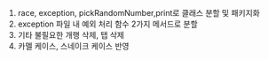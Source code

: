 1. race, exception, pickRandomNumber,print로 클래스 분할 및 패키지화
2. exception 파일 내 예외 처리 함수 2가지 메서드로 분할
3. 기타 불필요한 개행 삭제, 탭 삭제
4. 카멜 케이스, 스네이크 케이스 반영